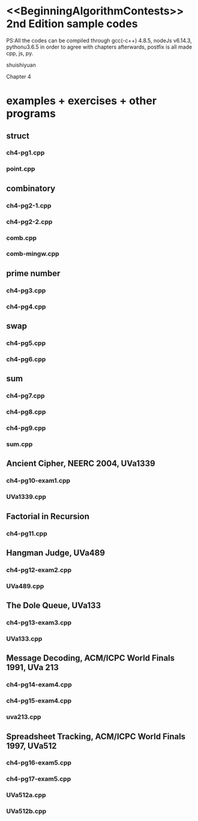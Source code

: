 ﻿&lt;&lt;BeginningAlgorithmContests>> 2nd Edition sample codes
============
PS:All the codes can be compiled through gcc(-c++) 4.8.5, nodeJs v6.14.3, pythonu3.6.5 in order to agree with chapters afterwards, postfix is all made cpp, js, py.

shuishiyuan

Chapter 4

examples + exercises + other programs
==============
## struct
### ch4-pg1.cpp
### point.cpp

## combinatory
### ch4-pg2-1.cpp
### ch4-pg2-2.cpp
### comb.cpp
### comb-mingw.cpp

## prime number
### ch4-pg3.cpp
### ch4-pg4.cpp

## swap
### ch4-pg5.cpp
### ch4-pg6.cpp

## sum
### ch4-pg7.cpp
### ch4-pg8.cpp
### ch4-pg9.cpp
### sum.cpp

## Ancient Cipher, NEERC 2004, UVa1339
### ch4-pg10-exam1.cpp
### UVa1339.cpp

## Factorial in Recursion
### ch4-pg11.cpp

## Hangman Judge, UVa489
### ch4-pg12-exam2.cpp
### UVa489.cpp

## The Dole Queue, UVa133
### ch4-pg13-exam3.cpp
### UVa133.cpp

## Message Decoding, ACM/ICPC World Finals 1991, UVa 213
### ch4-pg14-exam4.cpp
### ch4-pg15-exam4.cpp
### uva213.cpp

## Spreadsheet Tracking, ACM/ICPC World Finals 1997, UVa512
### ch4-pg16-exam5.cpp
### ch4-pg17-exam5.cpp
### UVa512a.cpp
### UVa512b.cpp
